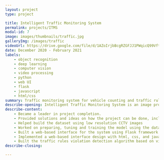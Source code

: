 ```yaml
---
layout: project
type: project

title: Intelligent Traffic Monitoring System
permalink: projects/ITMS
modal-id: 7
image: images/thumbnails/traffic.jpg
galleryImg: /images/traffic
videoUrl: https://drive.google.com/file/d/1AZoIrjbBcgRZGFJJ1PWqicQ99VftfeRm/preview?resourcekey=null
date: December 2020 - February 2021
labels:
    - object recognition
    - deep learning
    - computer vision
    - video processing
    - python
    - web UI
    - flask
    - javascript
    - html/css
summary: Traffic monitoring system for vehicle counting and traffic rules violation detection.
describe-opening: Intelligent Traffic Monitoring System is an image processing based software for vehicle counting (cars, buses, trucks, motorbikes, pedestrians) and traffic rules violation detection (illegal turns and directions) using video as input via online streaming, video files or cameras to get frames image to be processed. This professional project was done by two people in approximately 5 months and the work I did
describe-content:
    - Became a leader in project completion.
    - Provided solutions and ideas on how the project can be done, including the methods used
    - Helped build the dataset using low resolution CCTV images
    - Worked on preparing, tuning and training the model using the dataset created (Yolov5)
    - Built a web-based interface for the system using Flask framework
    - Implemented a web-based interface design with html, css, and javascript
    - Built the traffic rules violation detection algorithm based on video input and object detection results.
describe-closing:

---
```

